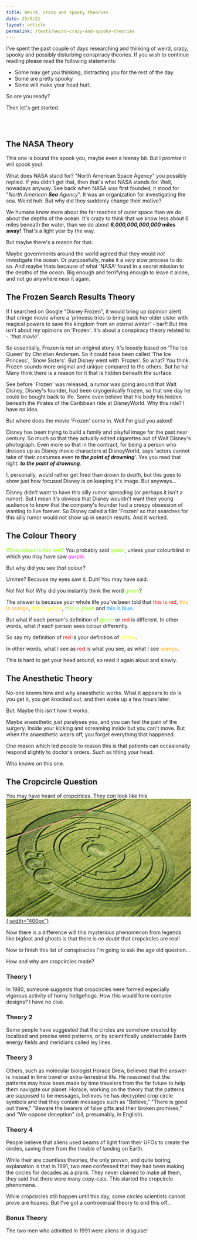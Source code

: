 ```yaml
---
title: Weird, crazy and spooky theories
date: 25/5/21
layout: article
permalink: /texts/weird-crazy-and-spooky-theories
---
```

I've spent the past couple of days researching and thinking of weird, crazy, spooky and possibly disturbing conspiracy theories. If you wish to continue reading please read the following statements:
- Some may get you thinking, distracting you for the rest of the day.
- Some are pretty spooky
- Some will make your head hurt.

So are you ready?

Then let's get started.

<br><br>

## The NASA Theory

This one is bound the spook you, maybe even a teensy bit. But I _promise_ it will spook you!.

What does NASA stand for? "North American Space Agency" you possibly replied. If you didn't get that, then that's what NASA stands for. Well, nowadays anyway. See back when NASA was first founded, it stood for "*North American **Sea** Agency*". It was an organization for investigating the sea. Weird huh. But why did they suddenly change their motive?

We humans know more about the far reaches of outer space than we do about the depths of the ocean. It's crazy to think that we know less about 6 miles beneath the water, than we do about 
**_6,000,000,000,000_ miles away!**
That's a light year by the way.

But maybe there's a reason for that. 

Maybe governments around the world agreed that they would _not_ investigate the ocean. Or purposefully, make it a _very_ slow process to do so. And maybe thats because of what 'NASA' found in a secret mission to the depths of the ocean. Big enough and terrifying enough to leave it alone, and not go anywhere near it again.

## The Frozen Search Results Theory

If I searched on Google "Disney Frozen", it would bring up (opinion alert) that cringe movie where a 'princess tries to bring back her older sister with magical powers to save the kingdom from an eternal winter' - barf! But this isn't about my opinions on 'Frozen'. It's about a conspiracy theory related to - _'that movie'_.

So essentially, Frozen is not an original story. It's loosely based on 'The Ice Queen' by Christian Andersen. So it could have been called 'The Ice Princess', 'Snow Sisters'. But Disney went with 'Frozen'. So what? You think. Frozen sounds more original and unique compared to the others. But ha ha! Many think there is a reason for it that is hidden beneath the surface.

See before 'Frozen' was released, a rumor was going around that Walt Disney, Disney's founder, had been cryogenically frozen, so that one day he could be bought back to life. Some even believe that his body his hidden beneath the Pirates of the Caribbean ride at DisneyWorld. Why this ride? I have no idea.

But where does the movie 'Frozen' come in. Well I'm glad you asked!

Disney has been trying to build a family and playful image for the past near century. So much so that they actually edited cigarettes out of Walt Disney's photograph. Even more so that in the contract, for being a person who dresses up as Disney movie characters at DisneyWorld, says 'actors cannot take of their costumes even **_to the point of drowning_**'. Yes you read that right: **_to the point of drowning_**. 

I, personally, would rather get fired than _drown to death_, but this goes to show just how focused Disney is on keeping it's image. But anyways...

Disney didn't want to have this silly rumor spreading (or perhaps it isn't a rumor). But I mean it's obvious that Disney wouldn't want their young audience to know that the company's founder had a creepy obsession of wanting to live forever. So Disney called a film 'Frozen' so that searches for this silly rumor would not show up in search results. And it worked.

## The Colour Theory

<span style="color: rgb(136, 255, 0);">What colour is this text?</span> You probably said <span style="color: rgb(136, 255, 0);">green</span>, unless your colourblind in which you may have saw <span style="color: rgb(255, 0, 255);">purple</span>.

But why did you see _that_ colour?

Ummm? Because my eyes saw it. Duh! You may have said.

No! No! No! Why did you instantly think the word <span style="color: rgb(136, 255, 0);">green</span>?

The answer is because your whole life you've been told that <span style="color: #ff0000;">this is red</span>, <span style="color: rgb(255, 166, 0);">this is orange</span>, <span style="color: #ffff00;">this is yellow</span>, <span style="color: rgb(136, 255, 0);">this is green</span> and <span style="color: #0099ff;">this is blue</span>.

But what if each person's definition of <span style="color: rgb(136, 255, 0);">green</span> or <span style="color: #ff0000;">red</span> is different. In other words, what if each person sees colour differently.

So say my definition of <span style="color: #ff0000;">red</span> is your definition of <span style="color: #ffff00;">yellow</span>.

In other words, what I see as <span style="color: #ff0000;">red</span> is what you see, as what I see <span style="color: rgb(255, 166, 0);">orange</span>.

This is hard to get your head around, so read it again aloud and slowly.

## The Anesthetic Theory

No-one knows how and why anaesthetic works. What it appears to do is you get it, you get _knocked out_, and then wake up a few hours later.

But. Maybe this isn't how it works.

Maybe anaesthetic just paralyses you, and you can feel the pain of the surgery. Inside your kicking and screaming inside but you can't move. But when the anaesthetic wears off, you forget everything that happened. 

One reason which led people to reason this is that patients can occasionally respond slightly to doctor's orders. Such as tilting your head.

Who knows on this one.

## The Cropcircle Question

You may have heard of cropcirlces. They _can_ look like this  
<a href="/assets/files/name:cropcircle/type:image-jpg/" target="_blank">![alt text](/assets/images/cropcircle.jpg "Click to see image info and licence"){:width="400px"}</a> 

Now there is a difference will this mysterious phenomenon from legends like bigfoot and ghosts is that there is _no doubt_ that cropcircles are real! 

Now to finish this list of conspiracies I'm going to ask the age old question...

How and why are cropcircles made?

### Theory 1

In 1980, someone suggests that cropcircles were formed especially vigorous activity of horny hedgehogs. How this would form complex designs? I have no clue.

### Theory 2 

Some people have suggested that the circles are somehow created by localized and precise wind patterns, or by scientifically undetectable Earth energy fields and meridians called ley lines. 
 
### Theory 3

Others, such as molecular biologist Horace Drew, believed that the answer is instead in time travel or extra-terrestrial life. He reasoned that the patterns may have been made by time travelers from the far future to help them navigate our planet. Horace, working on the theory that the patterns are supposed to be messages, believes he has decrypted crop circle symbols and that they contain messages such as "Believe," "There is good out there," "Beware the bearers of false gifts and their broken promises," and "We oppose deception" (all, presumably, in English).

### Theory 4

People believe that aliens used beams of light from their UFOs to create the circles, saving them from the trouble of landing on Earth.

While their are countless theories, the only proven, and quite boring, explanation is that in 1991, two men confessed that they had been making the circles for decades as a prank. They never claimed to make all them, they said that there were many copy-cats. This started the cropcircle phenomena. 

While cropcircles still happen until this day, some circles scientists cannot prove are hoaxes. But I've got a controversial theory to end this off...

### Bonus Theory

The two men who admitted in 1991 were aliens in disguise!